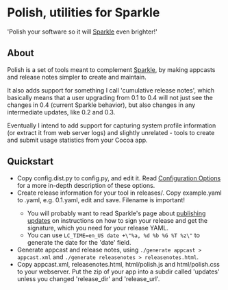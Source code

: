 Polish, utilities for Sparkle
=============================

'Polish your software so it will [Sparkle][0] even brighter!'

About
-----
Polish is a set of tools meant to complement [Sparkle][0], by making appcasts
and release notes simpler to create and maintain.

It also adds support for something I call 'cumulative release notes', which
basically means that a user upgrading from 0.1 to 0.4 will not just see the
changes in 0.4 (current Sparkle behavior), but also changes in any intermediate
updates, like 0.2 and 0.3.

Eventually I intend to add support for capturing system profile information (or
extract it from web server logs) and slightly unrelated - tools to create and
submit usage statistics from your Cocoa app.

Quickstart
----------
* Copy config.dist.py to config.py, and edit it. Read [Configuration Options][1]
  for a more in-depth description of these options.
* Create release information for your tool in releases/. Copy example.yaml to
  <version number>.yaml, e.g. 0.1.yaml, edit and save. Filename is important!
    * You will probably want to read Sparkle's page about [publishing
      updates][2] on instructions on how to sign your release and get the
      signature, which you need for your release YAML.
    * You can use `LC_TIME=en_US date +\"%a, %d %b %G %T %z\"` to generate the
      date for the 'date' field.
* Generate appcast and release notes, using `./generate appcast > appcast.xml` and
 `./generate releasenotes > releasenotes.html`.
* Copy appcast.xml, releasenotes.html, html/polish.js and html/polish.css to
  your webserver. Put the zip of your app into a subdir called 'updates' unless
  you changed 'release\_dir' and 'release\_url'.

[0]: http://sparkle.andymatuschak.org/
[1]: http://wiki.github.com/jorgenpt/Polish/configuration-options
[2]: http://wiki.github.com/andymatuschak/Sparkle/publishing-an-update
